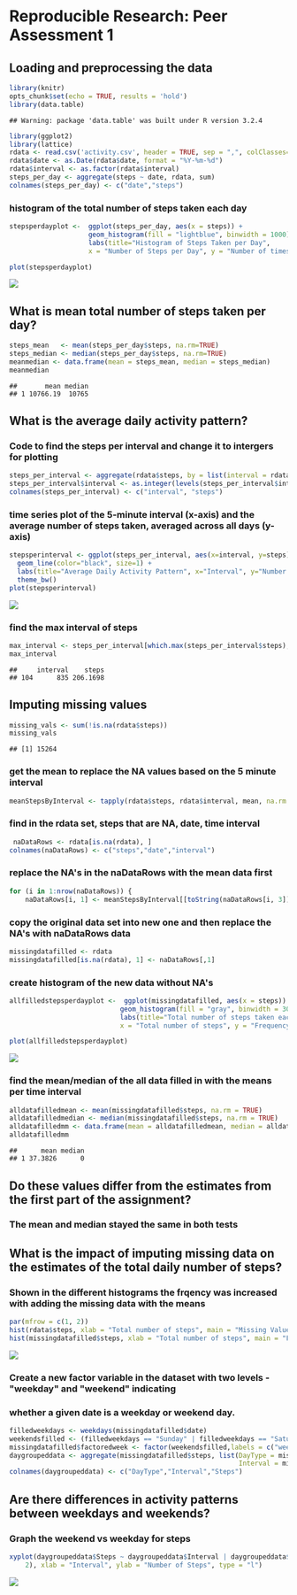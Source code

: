 # Reproducible Research: Peer Assessment 1


## Loading and preprocessing the data

```r
library(knitr)
opts_chunk$set(echo = TRUE, results = 'hold')
library(data.table)
```

```
## Warning: package 'data.table' was built under R version 3.2.4
```

```r
library(ggplot2)
library(lattice)
rdata <- read.csv('activity.csv', header = TRUE, sep = ",", colClasses=c("numeric", "character", "numeric"))
rdata$date <- as.Date(rdata$date, format = "%Y-%m-%d")
rdata$interval <- as.factor(rdata$interval)
steps_per_day <- aggregate(steps ~ date, rdata, sum)
colnames(steps_per_day) <- c("date","steps")
```
### histogram of the total number of steps taken each day

```r
stepsperdayplot <-  ggplot(steps_per_day, aes(x = steps)) + 
                    geom_histogram(fill = "lightblue", binwidth = 1000) + 
                    labs(title="Histogram of Steps Taken per Day", 
                    x = "Number of Steps per Day", y = "Number of times in a day(Count)") + theme_bw() 

plot(stepsperdayplot)
```

![](PA1_template_files/figure-html/unnamed-chunk-2-1.png)
## What is mean total number of steps taken per day?

```r
steps_mean   <- mean(steps_per_day$steps, na.rm=TRUE)
steps_median <- median(steps_per_day$steps, na.rm=TRUE)
meanmedian <- data.frame(mean = steps_mean, median = steps_median)
meanmedian
```

```
##       mean median
## 1 10766.19  10765
```
## What is the average daily activity pattern?
### Code to find the steps per interval and change it to intergers for plotting

```r
steps_per_interval <- aggregate(rdata$steps, by = list(interval = rdata$interval),FUN=mean, na.rm=TRUE)
steps_per_interval$interval <- as.integer(levels(steps_per_interval$interval)[steps_per_interval$interval])
colnames(steps_per_interval) <- c("interval", "steps")
```
### time series plot of the 5-minute interval (x-axis) and the average number of steps taken, averaged across all days (y-axis)

```r
stepsperinterval <- ggplot(steps_per_interval, aes(x=interval, y=steps)) +   
  geom_line(color="black", size=1) +  
  labs(title="Average Daily Activity Pattern", x="Interval", y="Number of steps") + 
  theme_bw()
plot(stepsperinterval)
```

![](PA1_template_files/figure-html/unnamed-chunk-5-1.png)
### find the max interval of steps

```r
max_interval <- steps_per_interval[which.max(steps_per_interval$steps),]
max_interval
```

```
##     interval    steps
## 104      835 206.1698
```
## Imputing missing values

```r
missing_vals <- sum(!is.na(rdata$steps))
missing_vals
```

```
## [1] 15264
```
### get the mean to replace the NA values based on the 5 minute interval

```r
meanStepsByInterval <- tapply(rdata$steps, rdata$interval, mean, na.rm = TRUE)
```
### find in the rdata set, steps that are NA, date, time interval

```r
 naDataRows <- rdata[is.na(rdata), ]
colnames(naDataRows) <- c("steps","date","interval")
```
### replace the NA's in the naDataRows with the mean data first

```r
for (i in 1:nrow(naDataRows)) {
    naDataRows[i, 1] <- meanStepsByInterval[[toString(naDataRows[i, 3])]]}
```
### copy the original data set into new one and then replace the NA's with naDataRows data

```r
missingdatafilled <- rdata
missingdatafilled[is.na(rdata), 1] <- naDataRows[,1]
```
### create histogram of the new data without NA's

```r
allfilledstepsperdayplot <-  ggplot(missingdatafilled, aes(x = steps)) + 
                            geom_histogram(fill = "gray", binwidth = 30) + 
                            labs(title="Total number of steps taken each day", 
                            x = "Total number of steps", y = "Frequency") + theme_bw() 

plot(allfilledstepsperdayplot)
```

![](PA1_template_files/figure-html/unnamed-chunk-12-1.png)
### find the mean/median of the all data filled in with the means per time interval

```r
alldatafilledmean <- mean(missingdatafilled$steps, na.rm = TRUE)
alldatafilledmedian <- median(missingdatafilled$steps, na.rm = TRUE)
alldatafilledmm <- data.frame(mean = alldatafilledmean, median = alldatafilledmedian)
alldatafilledmm
```

```
##      mean median
## 1 37.3826      0
```
## Do these values differ from the estimates from the first part of the assignment?
### The mean and median stayed the same in both tests

## What is the impact of imputing missing data on the estimates of the total daily number of steps?
### Shown in the different histograms the frqency was increased with adding the missing data with the means

```r
par(mfrow = c(1, 2))
hist(rdata$steps, xlab = "Total number of steps", main = "Missing Values")
hist(missingdatafilled$steps, xlab = "Total number of steps", main = "Filled in Missing Values")
```

![](PA1_template_files/figure-html/unnamed-chunk-14-1.png)
### Create a new factor variable in the dataset with two levels - "weekday" and "weekend" indicating 
### whether a given date is a weekday or weekend day.

```r
filledweekdays <- weekdays(missingdatafilled$date)
weekendsfilled <- (filledweekdays == "Sunday" | filledweekdays == "Saturday")
missingdatafilled$factoredweek <- factor(weekendsfilled,labels = c("weekday","weekend"))
daygroupeddata <- aggregate(missingdatafilled$steps, list(DayType = missingdatafilled$factoredweek, 
                                                          Interval = missingdatafilled$interval),mean)
colnames(daygroupeddata) <- c("DayType","Interval","Steps")
```
## Are there differences in activity patterns between weekdays and weekends?
### Graph the weekend vs weekday for steps

```r
xyplot(daygroupeddata$Steps ~ daygroupeddata$Interval | daygroupeddata$DayType, layout = c(1, 
    2), xlab = "Interval", ylab = "Number of Steps", type = "l")
```

![](PA1_template_files/figure-html/unnamed-chunk-16-1.png)
